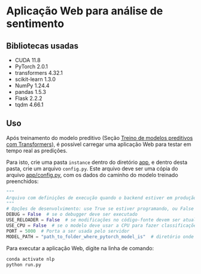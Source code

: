 # Aplicação Web para análise de sentimento

## Bibliotecas usadas

* CUDA 11.8
* PyTorch 2.0.1
* transformers 4.32.1
* scikit-learn 1.3.0
* NumPy 1.24.4
* pandas 1.5.3
* Flask 2.2.2
* tqdm 4.66.1

## Uso

Após treinamento do modelo preditivo (Seção [Treino de modelos preditivos com Transformers](../learning/README.md)),
é possível carregar uma aplicação Web para testar em tempo real as predições.

Para isto, crie uma pasta `instance` dentro do diretório [app](.), e dentro desta pasta, crie um arquivo `config.py`.
Este arquivo deve ser uma cópia do arquivo [app/config.py](config.py), com os dados do caminho do modelo treinado
preenchidos:

```python
"""
Arquivo com definições de execução quando o backend estiver em produção
"""
# Opções de desenvolvimento: use True se estiver programando, ou False se estiver apenas testando a ferramenta
DEBUG = False  # se o debugger deve ser executado
USE_RELOADER = False  # se modificações no código-fonte devem ser atualizadas na aplicação Web
USE_CPU = False  # se o modelo deve usar a CPU para fazer classificações, ou então a GPU
PORT = 5000  # Porta a ser usada pelo servidor
MODEL_PATH = "path_to_folder_where_pytorch_model_is"  # diretório onde o modelo do PyTorch está armazenado
```

Para executar a aplicação Web, digite na linha de comando:

```bash
conda activate nlp
python run.py
```